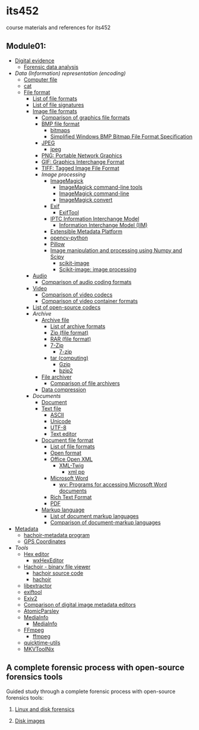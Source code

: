# its452
course materials and references for its452

## Module01: 
* [Digital evidence](https://en.wikipedia.org/wiki/Digital_evidence)
  * [Forensic data analysis](https://en.wikipedia.org/wiki/Forensic_data_analysis)
* _Data (Information) representation (encoding)_
  * [Computer file](https://en.wikipedia.org/wiki/Computer\_file)
  * [cat](https://en.wikipedia.org/wiki/Cat\_\(Unix\))
  * [File format](https://en.wikipedia.org/wiki/File\_format)
    * [List of file formats](https://en.wikipedia.org/wiki/List\_of\_file\_formats)
    * [List of file signatures](https://en.wikipedia.org/wiki/List\_of\_file\_signatures)
    * [Image file formats](https://en.wikipedia.org/wiki/Image\_file\_formats)
      * [Comparison of graphics file formats](https://en.wikipedia.org/wiki/Comparison\_of\_graphics\_file\_formats)
      * [BMP file format](https://en.wikipedia.org/wiki/BMP\_file\_format)
        * [bitmaps](https://docs.microsoft.com/en-us/windows/win32/gdi/bitmaps)
        * [Simplified Windows BMP Bitmap File Format Specification](https://cdn.hackaday.io/files/274271173436768/Simplified%20Windows%20BMP%20Bitmap%20File%20Format%20Specification.htm)
      * [JPEG](https://en.wikipedia.org/wiki/JPEG)
        * [jpeg](https://jpeg.org/jpeg/)
      * [PNG: Portable Network Graphics](https://en.wikipedia.org/wiki/Portable\_Network\_Graphics)
      * [GIF: Graphics Interchange Format](https://en.wikipedia.org/wiki/GIF)
      * [TIFF: Tagged Image File Format](https://en.wikipedia.org/wiki/TIFF)
      * _Image processing_
        * [ImageMagick](https://imagemagick.org/index.php)
          * [ImageMagick command-line tools](https://imagemagick.org/script/command-line-tools.php)
          * [ImageMagick command-line](https://imagemagick.org/script/command-line-processing.php)
          * [ImageMagick convert](https://imagemagick.org/script/convert.php)
        * [Exif](https://en.wikipedia.org/wiki/Exif)
          * [ExifTool](https://en.wikipedia.org/wiki/ExifTool)
        * [IPTC Information Interchange Model](https://en.wikipedia.org/wiki/IPTC\_Information\_Interchange\_Model)
          * [Information Interchange Model (IIM)](https://iptc.org/standards/iim/)
        * [Extensible Metadata Platform](https://en.wikipedia.org/wiki/Extensible\_Metadata\_Platform)
        * [opencv-python](https://opencv-python-tutroals.readthedocs.io)
        * [Pillow](https://pillow.readthedocs.io)
        * [Image manipulation and processing using Numpy and Scipy](https://scipy-lectures.org/advanced/image\_processing/index.html)
          * [scikit-image](https://scikit-image.org/docs/stable/api/skimage.html)
          * [Scikit-image: image processing](https://scipy-lectures.org/packages/scikit-image/index.html)
    * [Audio](https://en.wikipedia.org/wiki/Audio\_file\_format)
      * [Comparison of audio coding formats](https://en.wikipedia.org/wiki/Comparison\_of\_audio\_coding\_formats)
    * [Video](https://en.wikipedia.org/wiki/Video\_file\_format)
      * [Comparison of video codecs](https://en.wikipedia.org/wiki/Comparison\_of\_video\_codecs)
      * [Comparison of video container formats](https://en.wikipedia.org/wiki/Comparison\_of\_video\_container\_formats)
    * [List of open-source codecs](https://en.wikipedia.org/wiki/List\_of\_open-source\_codecs)
    * _Archive_
      * [Archive file](https://en.wikipedia.org/wiki/Archive\_file)
        * [List of archive formats](https://en.wikipedia.org/wiki/List\_of\_archive\_formats)
        * [Zip (file format)](https://en.wikipedia.org/wiki/Zip\_\(file\_format\))
        * [RAR (file format)](https://en.wikipedia.org/wiki/RAR\_\(file\_format\))
        * [7-Zip](https://en.wikipedia.org/wiki/7-Zip)
          * [7-zip](https://www.7-zip.org/)
        * [tar (computing)](https://en.wikipedia.org/wiki/Tar\_\(computing\))
          * [Gzip](https://en.wikipedia.org/wiki/Gzip)
          * [bzip2](https://en.wikipedia.org/wiki/Bzip2)
      * [File archiver](https://en.wikipedia.org/wiki/File\_archiver)   
        * [Comparison of file archivers](https://en.wikipedia.org/wiki/Comparison\_of\_file\_archivers)
      * [Data compression](https://en.wikipedia.org/wiki/Data\_compression)
    * _Documents_
      * [Document](https://en.wikipedia.org/wiki/Document)
      * [Text file](https://en.wikipedia.org/wiki/Text\_file)
        * [ASCII](https://en.wikipedia.org/wiki/ASCII)
        * [Unicode](https://en.wikipedia.org/wiki/Unicode)
        * [UTF-8](https://en.wikipedia.org/wiki/UTF-8)
        * [Text editor](https://en.wikipedia.org/wiki/Text\_editor)
      * [Document file format](https://en.wikipedia.org/wiki/Document\_file\_format)
        * [List of file formats](https://en.wikipedia.org/wiki/List\_of\_file\_formats)
        * [Open format](https://en.wikipedia.org/wiki/Open\_format)
        * [Office Open XML](https://en.wikipedia.org/wiki/Office\_Open\_XML)
          * [XML-Twig](https://www.xmltwig.org/)
            * [xml pp](https://metacpan.org/pod/distribution/XML-Twig/tools/xml\_pp/xml\_pp)
        * [Microsoft Word](https://en.wikipedia.org/wiki/Microsoft\_Word)
          * [wv: Programs for accessing Microsoft Word documents](https://packages.debian.org/sid/text/wv)
        * [Rich Text Format](https://en.wikipedia.org/wiki/Rich\_Text\_Format)
        * [PDF](https://en.wikipedia.org/wiki/PDF)
      * [Markup language](https://en.wikipedia.org/wiki/Markup\_language)
        * [List of document markup languages](https://en.wikipedia.org/wiki/List\_of\_document\_markup\_languages)
        * [Comparison of document-markup languages](https://en.wikipedia.org/wiki/Comparison\_of\_document-markup\_languages)
* [Metadata](https://en.wikipedia.org/wiki/Metadata)
  * [hachoir-metadata program](https://hachoir.readthedocs.io/en/latest/metadata.html)
  * [GPS Coordinates](https://www.gps-coordinates.net/)
* _Tools_
  * [Hex editor](https://en.wikipedia.org/wiki/Hex\_editor)
    * [wxHexEditor](../module02/wxhexeditor.md)
  * [Hachoir - binary file viewer](https://hachoir.readthedocs.io/en/latest/index.html)
    * [hachoir source code](https://github.com/vstinner/hachoir)
    * [hachoir](https://pypi.org/project/hachoir/)
  * [libextractor](https://www.gnu.org/software/libextractor/)
  * [exiftool](https://exiftool.org/)
  * [Exiv2](https://www.exiv2.org/)
  * [Comparison of digital image metadata editors](https://en.wikipedia.org/wiki/Comparison\_of\_digital\_image\_metadata\_editors)
  * [AtomicParsley](http://atomicparsley.sourceforge.net/)
  * [MediaInfo](https://en.wikipedia.org/wiki/MediaInfo)
    * [MediaInfo](https://mediaarea.net/en/MediaInfo)
  * [FFmpeg](https://en.wikipedia.org/wiki/FFmpeg)
    * [ffmpeg](https://ffmpeg.org/)
  * [quicktime-utils](http://libquicktime.sourceforge.net/)
  * [MKVToolNix](https://mkvtoolnix.download/)


## A complete forensic process with open-source forensics tools

Guided study through a complete forensic process with open-source forensics tools:

1. [Linux and disk forensics](https://resources.infosecinstitute.com/linux-and-disk-forensics/)

2. [Disk images]( http://dftt.sourceforge.net/)
